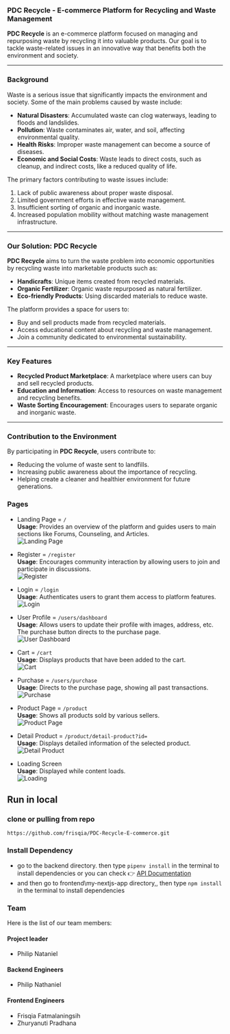 ### PDC Recycle - E-commerce Platform for Recycling and Waste Management

**PDC Recycle** is an e-commerce platform focused on managing and repurposing waste by recycling it into valuable products. Our goal is to tackle waste-related issues in an innovative way that benefits both the environment and society.

---

### Background

Waste is a serious issue that significantly impacts the environment and society. Some of the main problems caused by waste include:

- **Natural Disasters**: Accumulated waste can clog waterways, leading to floods and landslides.
- **Pollution**: Waste contaminates air, water, and soil, affecting environmental quality.
- **Health Risks**: Improper waste management can become a source of diseases.
- **Economic and Social Costs**: Waste leads to direct costs, such as cleanup, and indirect costs, like a reduced quality of life.

The primary factors contributing to waste issues include:

1. Lack of public awareness about proper waste disposal.
2. Limited government efforts in effective waste management.
3. Insufficient sorting of organic and inorganic waste.
4. Increased population mobility without matching waste management infrastructure.

---

### Our Solution: PDC Recycle

**PDC Recycle** aims to turn the waste problem into economic opportunities by recycling waste into marketable products such as:

- **Handicrafts**: Unique items created from recycled materials.
- **Organic Fertilizer**: Organic waste repurposed as natural fertilizer.
- **Eco-friendly Products**: Using discarded materials to reduce waste.

The platform provides a space for users to:

- Buy and sell products made from recycled materials.
- Access educational content about recycling and waste management.
- Join a community dedicated to environmental sustainability.

---

### Key Features

- **Recycled Product Marketplace**: A marketplace where users can buy and sell recycled products.
- **Education and Information**: Access to resources on waste management and recycling benefits.
- **Waste Sorting Encouragement**: Encourages users to separate organic and inorganic waste.

---

### Contribution to the Environment

By participating in **PDC Recycle**, users contribute to:

- Reducing the volume of waste sent to landfills.
- Increasing public awareness about the importance of recycling.
- Helping create a cleaner and healthier environment for future generations.


### Pages

- Landing Page = `/`  
  **Usage**: Provides an overview of the platform and guides users to main sections like Forums, Counseling, and Articles.  
  ![Landing Page](/Frontend/my-nextjs-app/public/1.png)

- Register = `/register`  
  **Usage**: Encourages community interaction by allowing users to join and participate in discussions.  
  ![Register](/Frontend/my-nextjs-app/public/8.png)

- Login = `/login`  
  **Usage**: Authenticates users to grant them access to platform features.  
  ![Login](/Frontend/my-nextjs-app/public/2.png)

- User Profile = `/users/dashboard`  
  **Usage**: Allows users to update their profile with images, address, etc. The purchase button directs to the purchase page.  
  ![User Dashboard](/Frontend/my-nextjs-app/public/3.png)

- Cart = `/cart`  
  **Usage**: Displays products that have been added to the cart.  
  ![Cart](/Frontend/my-nextjs-app/public/7.png)

- Purchase = `/users/purchase`  
  **Usage**: Directs to the purchase page, showing all past transactions.  
  ![Purchase](/Frontend/my-nextjs-app/public/7.png)

- Product Page = `/product`  
  **Usage**: Shows all products sold by various sellers.  
  ![Product Page](/Frontend/my-nextjs-app/public/4.png)

- Detail Product = `/product/detail-product?id=`  
  **Usage**: Displays detailed information of the selected product.  
  ![Detail Product](/Frontend/my-nextjs-app/public/5.png)

- Loading Screen  
  **Usage**: Displayed while content loads.  
  ![Loading](/Frontend/my-nextjs-app/public/6.png)


## Run in local

### clone or pulling from repo
```https://github.com/frisqia/PDC-Recycle-E-commerce.git```

### Install Dependency
- go to the backend directory. then type ```pipenv install``` in the terminal to install dependencies or you can check  👉 [API Documentation](./backend/README.md)
-  and then go to frontend\my-nextjs-app directory,, then type ```npm install``` in the terminal to install dependencies 

### Team 

Here is the list of our team members:

#### Project leader
- Philip Nataniel

#### Backend Engineers
- Philip Nathaniel

#### Frontend Engineers
- Frisqia Fatmalaningsih
- Zhuryanuti Pradhana


